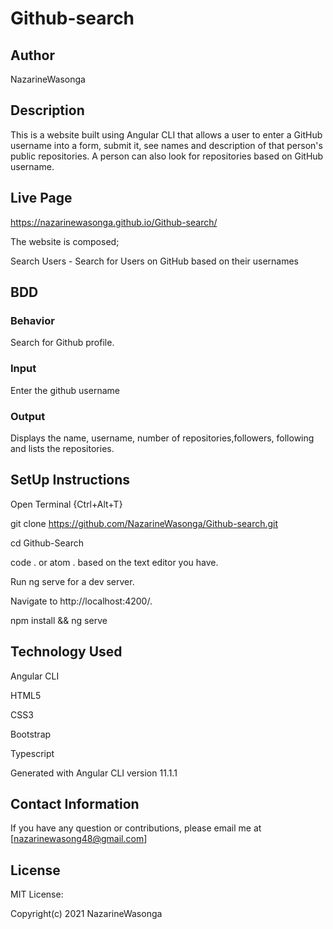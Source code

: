 # Github-search

## Author

NazarineWasonga

## Description

This is a website built using Angular CLI that allows a user to enter a GitHub username into a form, submit it, see names and description of that person's public repositories. A person can also look for repositories based on GitHub username.

## Live Page

https://nazarinewasonga.github.io/Github-search/

The website is composed;

Search Users - Search for Users on GitHub based on their usernames

## BDD

### Behavior
Search for Github profile.
### Input
Enter the github username
### Output
Displays the name, username, number of repositories,followers, following and lists the repositories.

## SetUp Instructions

Open Terminal {Ctrl+Alt+T}

git clone https://github.com/NazarineWasonga/Github-search.git


cd Github-Search

code . or atom . based on the text editor you have.

Run ng serve for a dev server.

Navigate to http://localhost:4200/.

npm install && ng serve

## Technology Used

Angular CLI

HTML5

CSS3

Bootstrap

Typescript

Generated with Angular CLI version 11.1.1

## Contact Information

If you have any question or contributions, please email me at [nazarinewasong48@gmail.com]

## License

MIT License:

Copyright(c) 2021 NazarineWasonga


